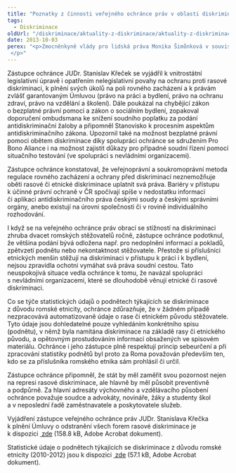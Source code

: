 ```yaml
---
title: "Poznatky z činnosti veřejného ochránce práv v oblasti diskriminace z důvodu etnicity"
tags:
  - Diskriminace
oldUrl: "/diskriminace/aktuality-z-diskriminace/aktuality-z-diskriminace-2013/poznatky-z-cinnosti-verejneho-ochrance-prav-v-oblasti-diskriminace-z-duvodu-etnicity/"
date: 2013-10-03
perex: "<p>Zmocněnkyně vlády pro lidská práva Monika Šimůnková v souvislosti s přípravou Desáté a Jedenácté periodické zprávy o plnění závazků plynoucích z Úmluvy OSN o odstranění všech forem rasové diskriminace požádala veřejného ochránce práv o informace týkající se jeho zkušeností při řešení případů diskriminace z důvodu etnicity.  </p>"
---
```


<!-- imported from the old website -->

<p class="align-blok">Zástupce ochránce JUDr. Stanislav Křeček se vyjádřil k vnitrostátní legislativní úpravě i opatřením nelegislativní povahy na ochranu proti rasové diskriminaci, k plnění svých úkolů na poli rovného zacházení a k právám zvlášť garantovaným Úmluvou (právo na práci a bydlení, právo na ochranu zdraví, právo na vzdělání a školení). Dále poukázal na chybějící zákon o bezplatné právní pomoci a zákon o sociálním bydlení, zopakoval doporučení ombudsmana ke snížení soudního poplatku za podání antidiskriminační žaloby a připomněl Stanovisko k procesním aspektům antidiskriminačního zákona. Upozornil také na možnost bezplatné právní pomoci obětem diskriminace díky spolupráci ochránce se sdružením Pro Bono Aliance i na možnost zajistit důkazy pro případné soudní řízení pomocí situačního testování (ve spolupráci s nevládními organizacemi).  </p><p class="align-blok">Zástupce ochránce konstatoval, že veřejnoprávní a soukromoprávní metoda regulace rovného zacházení a ochrany před diskriminací neznemožňuje oběti rasové či etnické diskriminace uplatnit svá práva. Bariéry v přístupu k účinné právní ochraně v ČR spočívají spíše v nedostatku informací či aplikaci antidiskriminačního práva českými soudy a českými správními orgány, anebo existují na úrovni společnosti či v rovině individuálního rozhodování.</p><p class="align-blok">I když se na veřejného ochránce práv obrací se stížností na diskriminaci zhruba dvacet romských stěžovatelů ročně, zástupce ochránce podotknul, že většina podání bývá odložena např. pro nedoplnění informací a pokladů, zpětvzetí podnětu nebo nekontaktnost stěžovatele. Přestože si příslušníci etnických menšin stěžují na diskriminaci v přístupu k práci i k bydlení, nejsou zpravidla ochotni vymáhat svá práva soudní cestou. Tato neuspokojivá situace vedla ochránce k tomu, že navázal spolupráci s nevládními organizacemi, které se dlouhodobě věnují etnické či rasové diskriminaci. </p><p class="align-blok">Co se týče statistických údajů o podnětech týkajících se diskriminace z důvodu romské etnicity, ochránce zdůrazňuje, že v žádném případě nezpracovává automatizovaně údaje o rase či etnickém původu stěžovatele. Tyto údaje jsou dohledatelné pouze vyhledáním konkrétního spisu (podnětu), v němž byla namítána diskriminace na základě rasy či etnického původu, a opětovným prostudováním informací obsažených ve spisovém materiálu. Ochránce i jeho zástupce plně respektují princip sebeurčení a při zpracování statistiky podnětů byl proto za Roma považován především ten, kdo se za příslušníka romského etnika sám prohlásil či určil.</p><p class="align-blok">Zástupce ochránce připomněl, že stát by měl zaměřit svou pozornost nejen na represi rasové diskriminace, ale hlavně by měl působit preventivně a podpůrně. Za hlavní adresáty výchovného a vzdělávacího působení ochránce považuje soudce a advokáty, novináře, žáky a studenty škol a v neposlední řadě zaměstnavatele a poskytovatele služeb. </p><p class="align-blok">Vyjádření zástupce veřejného ochránce práv JUDr. Stanislava Křečka k plnění Úmluvy o odstranění všech forem rasové diskriminace je k dispozici <a title="Otevření do nového okna" href="/uploads-import/DISKRIMINACE/aktuality/priloha_c._1_-_vyjadreni_ZVOP__511500_.pdf" target="_blank"><img alt="" src="https://www.ochrance.cz/typo3/ext/od_linkdesc/icons/pdf.gif" class="od_linkdesc_icon" /> zde</a> (158.8 kB, Adobe Acrobat dokument).</p><p class="align-blok">Statistické údaje o podnětech týkajících se diskriminace z důvodu romské etnicity (2010-2012) jsou k dispozici <a title="Otevření do nového okna" href="/uploads-import/DISKRIMINACE/aktuality/priloha_c._2_-_statisticke_udaje_o_podnetech_2010-2012_-_diskriminace_z_duvodu_etnicity__511500_.pdf" target="_blank"><img alt="" src="https://www.ochrance.cz/typo3/ext/od_linkdesc/icons/pdf.gif" class="od_linkdesc_icon" /> zde</a> (57.1 kB, Adobe Acrobat dokument).</p>
